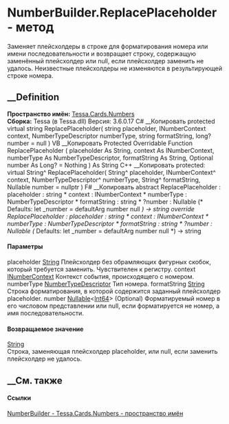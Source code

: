 # NumberBuilder.ReplacePlaceholder - метод
Заменяет плейсхолдеры в строке для форматирования номера или имени
последовательности и возвращает строку, содержащую заменённый плейсхолдер или
null, если плейсхолдер заменить не удалось. Неизвестные плейсхолдеры не
изменяются в результирующей строке номера.
## __Definition
 **Пространство имён:** [Tessa.Cards.Numbers](N_Tessa_Cards_Numbers.htm)  
 **Сборка:** Tessa (в Tessa.dll) Версия: 3.6.0.17
C# __Копировать
     protected virtual string ReplacePlaceholder(
    	string placeholder,
    	INumberContext context,
    	NumberTypeDescriptor numberType,
    	string formatString,
    	long? number = null
    )
VB __Копировать
     Protected Overridable Function ReplacePlaceholder ( 
    	placeholder As String,
    	context As INumberContext,
    	numberType As NumberTypeDescriptor,
    	formatString As String,
    	Optional number As Long? = Nothing
    ) As String
C++ __Копировать
     protected:
    virtual String^ ReplacePlaceholder(
    	String^ placeholder, 
    	INumberContext^ context, 
    	NumberTypeDescriptor^ numberType, 
    	String^ formatString, 
    	Nullable<long long> number = nullptr
    )
F# __Копировать
     abstract ReplacePlaceholder : 
            placeholder : string * 
            context : INumberContext * 
            numberType : NumberTypeDescriptor * 
            formatString : string * 
            ?number : Nullable<int64> 
    (* Defaults:
            let _number = defaultArg number null
    *)
    -> string 
    override ReplacePlaceholder : 
            placeholder : string * 
            context : INumberContext * 
            numberType : NumberTypeDescriptor * 
            formatString : string * 
            ?number : Nullable<int64> 
    (* Defaults:
            let _number = defaultArg number null
    *)
    -> string 
#### Параметры
placeholder [String](https://learn.microsoft.com/dotnet/api/system.string)
     Плейсхолдер без обрамляющих фигурных скобок, который требуется заменить. Чувствителен к регистру. 
context [INumberContext](T_Tessa_Cards_Numbers_INumberContext.htm)
    Контекст события, происходящего с номером.
numberType
[NumberTypeDescriptor](T_Tessa_Cards_Numbers_NumberTypeDescriptor.htm)
    Тип номера.
formatString [String](https://learn.microsoft.com/dotnet/api/system.string)
     Строка форматирования, в которой содержится заданный плейсхолдер placeholder. 
number
[Nullable](https://learn.microsoft.com/dotnet/api/system.nullable-1)<[Int64](https://learn.microsoft.com/dotnet/api/system.int64)>
(Optional)
     Форматируемый номер в его числовом представлении или null, если форматируется не номер, а имя последовательности. 
#### Возвращаемое значение
[String](https://learn.microsoft.com/dotnet/api/system.string)  
Строка, заменяющая плейсхолдер placeholder, или null, если заменить
плейсхолдер не удалось.
## __См. также
#### Ссылки
[NumberBuilder - ](T_Tessa_Cards_Numbers_NumberBuilder.htm)
[Tessa.Cards.Numbers - пространство имён](N_Tessa_Cards_Numbers.htm)
